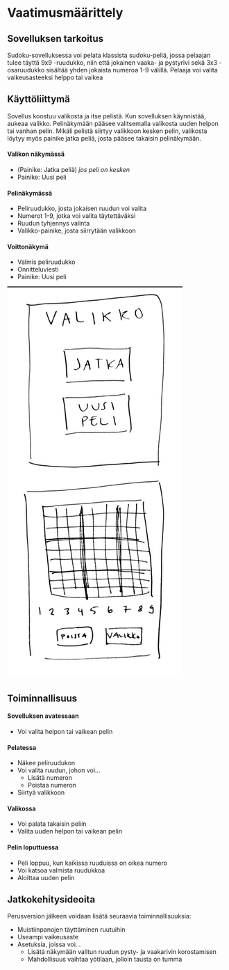 # Vaatimusmäärittely

## Sovelluksen tarkoitus

Sudoku-sovelluksessa voi pelata klassista sudoku-peliä, jossa pelaajan tulee täyttä 9x9 -ruudukko, niin että jokainen vaaka- ja pystyrivi sekä 3x3 -osaruudukko
sisältää yhden jokaista numeroa 1-9 välillä. Pelaaja voi valita vaikeusasteeksi helppo tai vaikea

## Käyttöliittymä

Sovellus koostuu valikosta ja itse pelistä. Kun sovelluksen käynnistää, aukeaa valikko. Pelinäkymään pääsee valitsemalla valikosta uuden helpon tai vanhan pelin. Mikäli pelistä siirtyy valikkoon kesken pelin, valikosta löytyy myös painike jatka peliä, josta pääsee takaisin pelinäkymään.

#### Valikon näkymässä
- (Painike: Jatka peliä) *jos peli on kesken*
- Painike: Uusi peli

#### Pelinäkymässä
- Peliruudukko, josta jokaisen ruudun voi valita
- Numerot 1-9, jotka voi valita täytettäväksi
- Ruudun tyhjennys valinta
- Valikko-painike, josta siirrytään valikkoon

#### Voittonäkymä

- Valmis peliruudukko
- Onnitteluviesti
- Painike: Uusi peli

![Hahmotelma käyttöliittymästä](kayttisHahmotelma.png)

## Toiminnallisuus

#### Sovelluksen avatessaan

- Voi valita helpon tai vaikean pelin

#### Pelatessa

- Näkee peliruudukon
- Voi valita ruudun, johon voi...
  - Lisätä numeron
  - Poistaa numeron
- Siirtyä valikkoon

#### Valikossa

- Voi palata takaisin peliin
- Valita uuden helpon tai vaikean pelin

#### Pelin loputtuessa

- Peli loppuu, kun kaikissa ruuduissa on oikea numero
- Voi katsoa valmista ruudukkoa
- Aloittaa uuden pelin

## Jatkokehitysideoita

Perusversion jälkeen voidaan lisätä seuraavia toiminnallisuuksia:

- Muistiinpanojen täyttäminen ruutuihin
- Useampi vaikeusaste
- Asetuksia, joissa voi...
  - Lisätä näkymään valitun ruudun pysty- ja vaakarivin korostamisen
  - Mahdollisuus vaihtaa yötilaan, jolloin tausta on tumma
